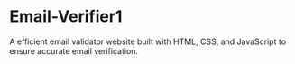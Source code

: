 # Email-Verifier1
A efficient email validator website built with HTML, CSS, and JavaScript to ensure accurate email verification.
